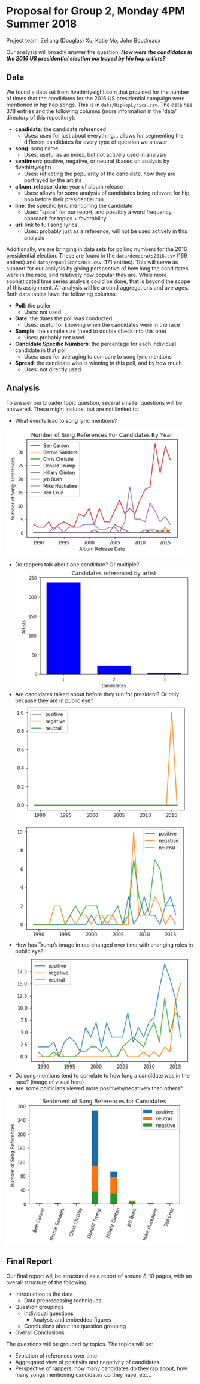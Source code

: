 # Proposal for Group 2, Monday 4PM Summer 2018
Project team: Zeliang (Douglas) Xu, Katie Mo, John Boudreaux

Our analysis will broadly answer the question: *__How were the candidates in the 2016 US presidential election portrayed by hip hop artists?__*

## __Data__

We found a data set from fivethirtyeight.com that provided for the number of times that the candidates for the 2016 US presidential campaign were mentioned in hip hop songs. This is in `data/HipHopLyrics.csv`. The data has 378 entries and the following columns (more information in the 'data' directory of this repository):
* __candidate__: the candidate referenced
  * Uses: used for just about everything... allows for segmenting the different candidates for every type of question we answer
* __song__: song name
  * Uses: useful as an index, but not actively used in analysis
* __sentiment__: positive, negative, or neutral (based on analysis by fivethirtyeight)
  * Uses: reflecting the popularity of the candidate, how they are portrayed by the artists
* __album_release_date__: year of album release
  * Uses: allows for some analysis of candidates being relevant for hip hop before their presidential run
* __line__: the specific lyric mentioning the candidate
  * Uses: "spice" for our report, and possibly a word frequency approach for topics + favorability
* __url__: link to full song lyrics
  * Uses: probably just as a reference, will not be used actively in this analysis

Additionally, we are bringing in data sets for polling numbers for the 2016 presidential election. These are found in the `data/democrats2016.csv` (169 entires) and `data/republicans2016.csv` (171 entries). This will serve as support for our analysis by giving perspective of how long the candidates were in the race, and relatively how popular they are. While more sophisticated time series analysis could be done, that is beyond the scope of this assignment. All analysis will be around aggregations and averages. Both data tables have the following columns:
* __Poll__: the poller
  * Uses: not used
* __Date__: the dates the poll was conducted
  * Uses: useful for knowing when the candidates were in the race
* __Sample__: the sample size (need to double check into this one)
  * Uses: probably not used
* __Candidate Specific Numbers__: the percentage for each individual candidate in that poll
  * Uses: used for averaging to compare to song lyric mentions
* __Spread__: the candidate who is winning in this poll, and by how much
  * Uses: not directly used

## __Analysis__

To answer our broader topic question, several smaller questions will be answered. These might include, but are not limited to:

* What events lead to song lyric mentions?

![Number of Song references For Candidates By Year](https://github.com/boudrejp/PythonProj2/blob/master/images/Number%20of%20Song%20References%20For%20Candidates%20By%20Year.png)

* Do rappers talk about one candidate? Or multiple?
![Candidates per artist](https://github.com/boudrejp/PythonProj2/blob/master/images/candidates_per_artist.png)
* Are candidates talked about before they run for president? Or only because they are in public eye?
![Ted Cruz lyrics mentions by year](https://github.com/boudrejp/PythonProj2/blob/Doug/TedCruze.png)
![Hillary Clinton hyrics mentiones by year](https://github.com/boudrejp/PythonProj2/blob/Doug/Hillary.png)
* How has Trump’s image in rap changed over time with changing roles in public eye?
![Donald Trump lyrics mentions by year](https://github.com/boudrejp/PythonProj2/blob/Doug/DTrump.png)
* Do song mentions tend to correlate to how long a candidate was in the race?
(image of visual here)
* Are some politicians viewed more positively/negatively than others?

![Sentiment of Song References For Candidates](https://github.com/boudrejp/PythonProj2/blob/master/images/Sentiment%20of%20Song%20References%20For%20Candidates.png)

## __Final Report__

Our final report will be structured as a report of around 8-10 pages, with an overall structure of the following:
* Introduction to the data
  * Data preprocessing techniques
* Question groupings
  * Individual questions
    * Analysis and embedded figures
  * Conclusions about the question grouping
* Overall Conclusions

The questions will be grouped by topics. The topics will be:
* Evolution of references over time
* Aggregated view of positivity and negativity of candidates
* Perspective of rappers: how many candidates do they rap about, how many songs mentioning candidates do they have, etc...
